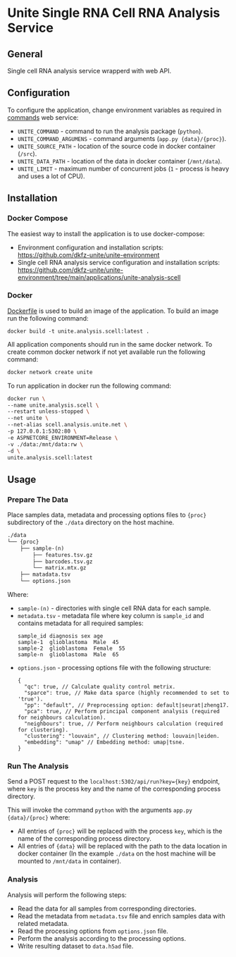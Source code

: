 # Unite Single RNA Cell RNA Analysis Service

## General
Single cell RNA analysis service wrapperd with web API. 


## Configuration
To configure the application, change environment variables as required in [commands](https://github.com/dkfz-unite/unite-commands/blob/main/README.md#configuration) web service:
- `UNITE_COMMAND` - command to run the analysis package (`python`).
- `UNITE_COMMAND_ARGUMENS` - command arguments (`app.py {data}/{proc}`).
- `UNITE_SOURCE_PATH` - location of the source code in docker container (`/src`).
- `UNITE_DATA_PATH` - location of the data in docker container (`/mnt/data`).
- `UNITE_LIMIT` - maximum number of concurrent jobs (`1` - process is heavy and uses a lot of CPU).


## Installation

### Docker Compose
The easiest way to install the application is to use docker-compose:
- Environment configuration and installation scripts: https://github.com/dkfz-unite/unite-environment
- Single cell RNA analysis service configuration and installation scripts: https://github.com/dkfz-unite/unite-environment/tree/main/applications/unite-analysis-scell

### Docker
[Dockerfile](Dockerfile) is used to build an image of the application.
To build an image run the following command:
```
docker build -t unite.analysis.scell:latest .
```

All application components should run in the same docker network.
To create common docker network if not yet available run the following command:
```bash
docker network create unite
```

To run application in docker run the following command:
```bash
docker run \
--name unite.analysis.scell \
--restart unless-stopped \
--net unite \
--net-alias scell.analysis.unite.net \
-p 127.0.0.1:5302:80 \
-e ASPNETCORE_ENVIRONMENT=Release \
-v ./data:/mnt/data:rw \
-d \
unite.analysis.scell:latest
```


## Usage

### Prepare The Data
Place samples data, metadata and processing options files to `{proc}` subdirectory of the `./data` directory on the host machine.
```txt
./data
└── {proc}
    ├── sample-(n)
        ├── features.tsv.gz
        ├── barcodes.tsv.gz
        └── matrix.mtx.gz
    ├── matadata.tsv
    └── options.json 
```
Where:
- `sample-(n)` - directories with single cell RNA data for each sample.
- `metadata.tsv` - metadata file where key column is `sample_id` and contains metadata for all required samples:
  ```tsv
  sample_id diagnosis sex age
  sample-1  glioblastoma  Male  45
  sample-2  glioblastoma  Female  55
  sample-n  glioblastoma  Male  65
  ```   
- `options.json` - processing options file with the following structure:
  ```jsonc
  {
    "qc": true, // Calculate quality control metrix.
    "sparce": true, // Make data sparce (highly recommended to set to 'true').
    "pp": "default", // Preprocessing option: default|seurat|zheng17.
    "pca": true, // Perform principal component analysis (required for neighbours calculation).
    "neighbours": true, // Perform neighbours calculation (required for clustering).
    "clustering": "louvain", // Clustering method: louvain|leiden.
    "embedding": "umap" // Embedding method: umap|tsne. 
  }
  ```

### Run The Analysis
Send a POST request to the `localhost:5302/api/run?key={key}` endpoint, where `key` is the process key and the name of the corresponding process directory.

This will invoke the command `python` with the arguments `app.py {data}/{proc}` where:
- All entries of `{proc}` will be replaced with the process `key`, which is the name of the corresponding process directory.
- All entries of `{data}` will be replaced with the path to the data location in docker container (In the example `./data` on the host machine will be mounted to `/mnt/data` in container).

### Analysis
Analysis will perform the following steps:
- Read the data for all samples from corresponding directories.
- Read the metadata from `metadata.tsv` file and enrich samples data with related metadata.
- Read the processing options from `options.json` file.
- Perform the analysis according to the processing options.
- Write resulting dataset to `data.h5ad` file.
